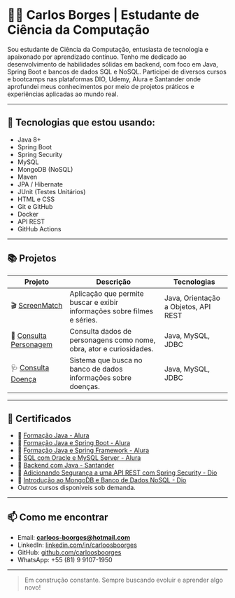 # 👨‍💻 Carlos Borges | Estudante de Ciência da Computação

Sou estudante de Ciência da Computação, entusiasta de tecnologia e apaixonado por aprendizado contínuo. Tenho me dedicado ao desenvolvimento de habilidades sólidas em backend, com foco em Java, Spring Boot e bancos de dados SQL e NoSQL. Participei de diversos cursos e bootcamps nas plataformas DIO, Udemy, Alura e Santander onde aprofundei meus conhecimentos por meio de projetos práticos e experiências aplicadas ao mundo real.

---

## 🚀 Tecnologias que estou usando:

- Java 8+
- Spring Boot
- Spring Security
- MySQL
- MongoDB (NoSQL)
- Maven
- JPA / Hibernate
- JUnit (Testes Unitários)
- HTML e CSS 
- Git e GitHub
- Docker
- API REST
- GitHub Actions

---

## 📚 Projetos

| Projeto | Descrição | Tecnologias |
|--------|-----------|-------------|
| 🎬 [ScreenMatch](https://github.com/carloosboorges/ScreenMatchSeries) | Aplicação que permite buscar e exibir informações sobre filmes e séries. | Java, Orientação a Objetos, API REST |
| 🧙 [Consulta Personagem](https://github.com/carloosboorges/Consulta_Personagem) | Consulta dados de personagens como nome, obra, ator e curiosidades. | Java, MySQL, JDBC |
| 🩺 [Consulta Doença](https://github.com/carloosboorges/Sistema-de-Consulta-de-Informacoes-de-Doencas) | Sistema que busca no banco de dados informações sobre doenças. | Java, MySQL, JDBC |

---

## 🧾 Certificados

- 📜 [Formação Java - Alura](https://cursos.alura.com.br/user/carloos-boorges/degree-java-turma6-one-733558/certificate?lang=en)
- 📜 [Formação Java e Spring Boot - Alura](https://cursos.alura.com.br/user/carloos-boorges/degree-spring-boot-3-475714/certificate)
- 📜 [Formação Java e Spring Framework - Alura](https://cursos.alura.com.br/user/carloos-boorges/degree-spring-framework-turma6-one-733547/certificate?lang=en)
- 📜 [SQL com Oracle e MySQL Server - Alura](https://cursos.alura.com.br/user/carloos-boorges/degree-oracle-mysql-v3983-3983/certificate?lang=en)
- 📜 [Backend com Java - Santander](https://github.com/carloosboorges/meus-certificados/blob/main/Santander%202024%20-%20Backend%20com%20Java.jpeg)
- 📜 [Adicionando Segurança a uma API REST com Spring Security - Dio](https://github.com/carloosboorges/meus-certificados/blob/main/Adicionando%20Seguran%C3%A7a%20a%20uma%20API%20REST%20com%20Spring%20Security.JPG)
- 📜 [Introdução ao MongoDB e Banco de Dados NoSQL - Dio](https://github.com/carloosboorges/meus-certificados/blob/main/Introdu%C3%A7%C3%A3o%20ao%20MongoDB%20e%20Banco%20de%20Dados%20NoSQL.jpg)
- Outros cursos disponíveis sob demanda.

---

## 📫 Como me encontrar

- Email: **carloos-boorges@hotmail.com**
- LinkedIn: [linkedin.com/in/carloosboorges](https://www.linkedin.com/in/carloosboorges/)
- GitHub: [github.com/carloosboorges](https://github.com/carloosboorges)
- WhatsApp: +55 (81) 9 9107-1950


---

> Em construção constante. Sempre buscando evoluir e aprender algo novo!
